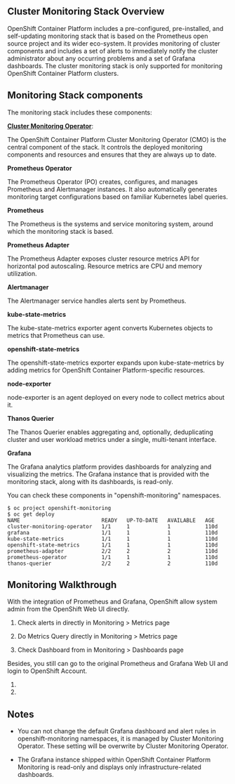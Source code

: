 

Cluster Monitoring Stack Overview
------------------

OpenShift Container Platform includes a pre-configured, pre-installed, and self-updating monitoring stack that is based on the Prometheus open source project and its wider eco-system. It provides monitoring of cluster components and includes a set of alerts to immediately notify the cluster administrator about any occurring problems and a set of Grafana dashboards. The cluster monitoring stack is only supported for monitoring OpenShift Container Platform clusters.


Monitoring Stack components 
----------------------------

The monitoring stack includes these components:


**[Cluster Monitoring Operator](https://github.com/openshift/cluster-monitoring-operator)**:

The OpenShift Container Platform Cluster Monitoring Operator (CMO) is the central component of the stack. It controls the deployed monitoring components and resources and ensures that they are always up to date.

**Prometheus Operator**

The Prometheus Operator (PO) creates, configures, and manages Prometheus and Alertmanager instances. It also automatically generates monitoring target configurations based on familiar Kubernetes label queries.

**Prometheus**

The Prometheus is the systems and service monitoring system, around which the monitoring stack is based.

**Prometheus Adapter**

The Prometheus Adapter exposes cluster resource metrics API for horizontal pod autoscaling. Resource metrics are CPU and memory utilization.

**Alertmanager**

The Alertmanager service handles alerts sent by Prometheus.

**kube-state-metrics**

The kube-state-metrics exporter agent converts Kubernetes objects to metrics that Prometheus can use.

**openshift-state-metrics**

The openshift-state-metrics exporter expands upon kube-state-metrics by adding metrics for OpenShift Container Platform-specific resources.

**node-exporter**

node-exporter is an agent deployed on every node to collect metrics about it.

**Thanos Querier**

The Thanos Querier enables aggregating and, optionally, deduplicating cluster and user workload metrics under a single, multi-tenant interface.

**Grafana**

The Grafana analytics platform provides dashboards for analyzing and visualizing the metrics. The Grafana instance that is provided with the monitoring stack, along with its dashboards, is read-only.





You can check these components in "openshift-monitoring" namespaces.


```
$ oc project openshift-monitoring
$ oc get deploy
NAME                          READY   UP-TO-DATE   AVAILABLE   AGE
cluster-monitoring-operator   1/1     1            1           110d
grafana                       1/1     1            1           110d
kube-state-metrics            1/1     1            1           110d
openshift-state-metrics       1/1     1            1           110d
prometheus-adapter            2/2     2            2           110d
prometheus-operator           1/1     1            1           110d
thanos-querier                2/2     2            2           110d
```

Monitoring Walkthrough
-------------------------

With the integration of Prometheus and Grafana, OpenShift allow system admin from the OpenShift Web UI directly.

1. Check alerts in directly in Monitoring > Metrics page

2. Do Metrics Query directly in Monitoring > Metrics page


3. Check Dashboard from in Monitoring > Dashboards page





Besides, you still can go to the original Prometheus and Grafana Web UI and login to OpenShift Account.

1. 

2. 










Notes
-----

- You can not change the default Grafana dashboard and alert rules in openshift-monitoring namespaces, it is managed by Cluster Monitoring Operator. These setting will be overwrite by Cluster Monitoring Operator. 

- The Grafana instance shipped within OpenShift Container Platform Monitoring is read-only and displays only infrastructure-related dashboards.

